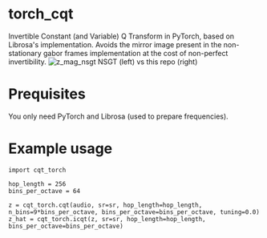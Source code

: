 # torch_cqt
Invertible Constant (and Variable) Q Transform in PyTorch, based on Librosa's implementation.
Avoids the mirror image present in the non-stationary gabor frames implementation at the cost of non-perfect invertibility.
![z_mag_nsgt](https://github.com/user-attachments/assets/a25c0b7d-f64a-418a-ad9c-b1638c6e3ccb)
NSGT (left) vs this repo (right)
# Prequisites
You only need PyTorch and Librosa (used to prepare frequencies).

# Example usage
```
import cqt_torch

hop_length = 256
bins_per_octave = 64

z = cqt_torch.cqt(audio, sr=sr, hop_length=hop_length, n_bins=9*bins_per_octave, bins_per_octave=bins_per_octave, tuning=0.0)
z_hat = cqt_torch.icqt(z, sr=sr, hop_length=hop_length, bins_per_octave=bins_per_octave)
```
